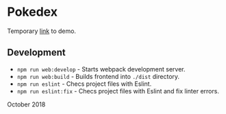 # Pokedex

Temporary [link](https://s3.amazonaws.com/mypokedex/index.html) to demo.

## Development
 - `npm run web:develop` - Starts webpack development server.
 - `npm run web:build` - Builds frontend into `./dist` directory.
 - `npm run eslint` - Checs project files with Eslint.
 - `npm run eslint:fix` - Checs project files with Eslint and fix linter errors.
 
 October 2018
